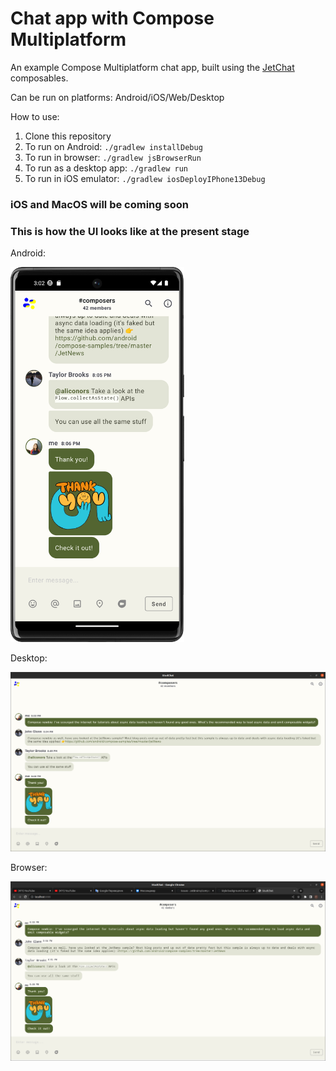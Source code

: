 # Chat app with Compose Multiplatform

An example Compose Multiplatform chat app, built using the [JetChat](https://androidexample365.com/a-sample-chat-app-built-with-jetpack-compose/) composables.

Can be run on platforms: Android/iOS/Web/Desktop

How to use:
1. Clone this repository
2. To run on Android: `./gradlew installDebug`
3. To run in browser: `./gradlew jsBrowserRun`
4. To run as a desktop app: `./gradlew run`
5. To run in iOS emulator: `./gradlew iosDeployIPhone13Debug`

### iOS and MacOS will be coming soon

### This is how the UI looks like at the present stage

Android:

<img src="https://raw.githubusercontent.com/gleb-skobinsky/studchat/master/screenshots/android.png" alt="Android" style="max-height: 600px;">

Desktop: 

![Desktop](https://raw.githubusercontent.com/gleb-skobinsky/studchat/master/screenshots/desktop.png)

Browser:

![Browser](https://raw.githubusercontent.com/gleb-skobinsky/studchat/master/screenshots/web.png)
